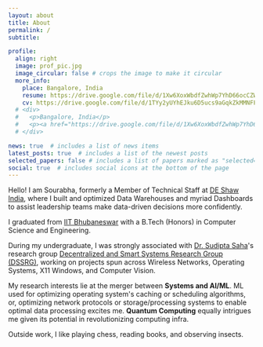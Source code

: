 ```yaml
---
layout: about
title: About
permalink: /
subtitle: 

profile:
  align: right
  image: prof_pic.jpg
  image_circular: false # crops the image to make it circular
  more_info:
    place: Bangalore, India
    resume: https://drive.google.com/file/d/1Xw6XoxWbdfZwhWp7YhD66ocCZW8MnKMq/view
    cv: https://drive.google.com/file/d/1TYy2yUYhEJku6D5ucs9aGqkZkMMNFF3_/view
  # <div>
  #   <p>Bangalore, India</p>
  #   <p><a href="https://drive.google.com/file/d/1Xw6XoxWbdfZwhWp7YhD66ocCZW8MnKMq/view" target="_blank">Resume</a> / <a href="https://drive.google.com/file/d/1TYy2yUYhEJku6D5ucs9aGqkZkMMNFF3_/view" target="_blank">CV</a></p>
  # </div>

news: true  # includes a list of news items
latest_posts: true  # includes a list of the newest posts
selected_papers: false # includes a list of papers marked as "selected={true}"
social: true  # includes social icons at the bottom of the page
---
```


Hello! I am Sourabha, formerly a Member of Technical Staff at [DE Shaw India](https://www.deshawindia.com/), where I built and optimized Data Warehouses and myriad Dashboards to assist leadership teams make data-driven decisions more confidently.

I graduated from [IIT Bhubaneswar](https://www.iitbbs.ac.in/) with a B.Tech (Honors) in Computer Science and Engineering.

During my undergraduate, I was strongly associated with [Dr. Sudipta Saha](https://www.iitbbs.ac.in/profile.php/sudipta/)'s research group [Decentralized and Smart Systems Research Group (DSSRG)](https://sites.google.com/iitbbs.ac.in/dssrg), working on projects spun across Wireless Networks, Operating Systems, X11 Windows, and Computer Vision.

My research interests lie at the merger between **Systems and AI/ML**. ML used for optimizing operating system's caching or scheduling algorithms, or, optimizing network protocols or storage/processing systems to enable optimal data processing excites me. **Quantum Computing** equally intrigues me given its potential in revolutionizing computing infra.

Outside work, I like playing chess, reading books, and observing insects.
